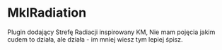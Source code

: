 # MklRadiation
Plugin dodający Strefę Radiacji inspirowany KM,
Nie mam pojęcia jakim cudem to działa, ale działa - im mniej wiesz tym lepiej śpisz.
